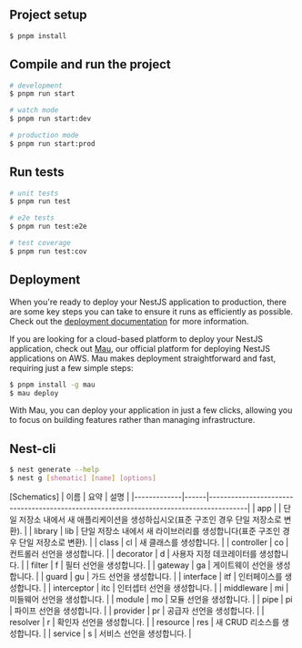## Project setup

```bash
$ pnpm install
```

## Compile and run the project

```bash
# development
$ pnpm run start

# watch mode
$ pnpm run start:dev

# production mode
$ pnpm run start:prod
```

## Run tests

```bash
# unit tests
$ pnpm run test

# e2e tests
$ pnpm run test:e2e

# test coverage
$ pnpm run test:cov
```

## Deployment

When you're ready to deploy your NestJS application to production, there are some key steps you can take to ensure it runs as efficiently as possible. Check out the [deployment documentation](https://docs.nestjs.com/deployment) for more information.

If you are looking for a cloud-based platform to deploy your NestJS application, check out [Mau](https://mau.nestjs.com), our official platform for deploying NestJS applications on AWS. Mau makes deployment straightforward and fast, requiring just a few simple steps:

```bash
$ pnpm install -g mau
$ mau deploy
```

With Mau, you can deploy your application in just a few clicks, allowing you to focus on building features rather than managing infrastructure.

## Nest-cli

```bash
$ nest generate --help
$ nest g [shematic] [name] [options]
```

[Schematics]
| 이름 | 요약 | 설명 |
|-------------|------|----------------------------------------------------------------------------------------|
| app | | 단일 저장소 내에서 새 애플리케이션을 생성하십시오(표준 구조인 경우 단일 저장소로 변환). |
| library | lib | 단일 저장소 내에서 새 라이브러리를 생성합니다(표준 구조인 경우 단일 저장소로 변환). |
| class | cl | 새 클래스를 생성합니다. |
| controller | co | 컨트롤러 선언을 생성합니다. |
| decorator | d | 사용자 지정 데코레이터를 생성합니다. |
| filter | f | 필터 선언을 생성합니다. |
| gateway | ga | 게이트웨이 선언을 생성합니다. |
| guard | gu | 가드 선언을 생성합니다. |
| interface | itf | 인터페이스를 생성합니다. |
| interceptor | itc | 인터셉터 선언을 생성합니다. |
| middleware | mi | 미들웨어 선언을 생성합니다. |
| module | mo | 모듈 선언을 생성합니다. |
| pipe | pi | 파이프 선언을 생성합니다. |
| provider | pr | 공급자 선언을 생성합니다. |
| resolver | r | 확인자 선언을 생성합니다. |
| resource | res | 새 CRUD 리소스를 생성합니다. |
| service | s | 서비스 선언을 생성합니다. |

